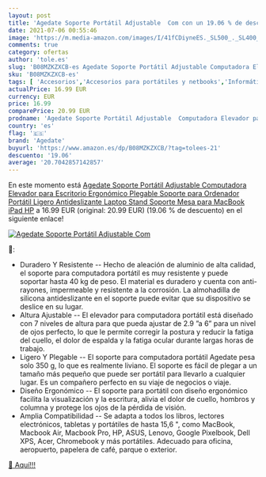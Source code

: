 ```yaml
---
layout: post
title: 'Agedate Soporte Portátil Adjustable  Com con un 19.06 % de descuento'
date: 2021-07-06 00:55:46
image: 'https://m.media-amazon.com/images/I/41fCDiyneES._SL500_._SL400_.jpg'
comments: true
category: ofertas
author: 'tole.es'
slug: 'B08MZKZXCB-es Agedate Soporte Portátil Adjustable Computadora Elevador...'
sku: 'B08MZKZXCB-es'
tags: [ 'Accesorios','Accesorios para portátiles y netbooks','Informática','Soportes de regazo para portátiles y netbooks','agedate','ipad', ]
actualPrice: 16.99 EUR
currency: EUR
price: 16.99
comparePrice: 20.99 EUR
prodname: 'Agedate Soporte Portátil Adjustable  Computadora Elevador para Escritorio  Ergonómico Plegable Soporte para Ordenador Portátil  Ligero Antideslizante Laptop Stand Soporte Mesa para MacBook iPad HP'
country: 'es'
flag: '🇪🇸'
brand: 'Agedate'
buyurl: 'https://www.amazon.es/dp/B08MZKZXCB/?tag=tolees-21'
descuento: '19.06'
average: '20.7042857142857'
---
```


En este momento está [Agedate Soporte Portátil Adjustable  Computadora Elevador para Escritorio  Ergonómico Plegable Soporte para Ordenador Portátil  Ligero Antideslizante Laptop Stand Soporte Mesa para MacBook iPad HP](https://www.amazon.es/dp/B08MZKZXCB/?tag=tolees-21) a 16.99 EUR (original: 20.99 EUR) (19.06 %  de descuento) en el siguiente enlace!

[![Agedate Soporte Portátil Adjustable  Com](https://m.media-amazon.com/images/I/41fCDiyneES._SL500_._SL400_.jpg)](https://www.amazon.es/dp/B08MZKZXCB/?tag=tolees-21)

🔎:

- Duradero Y Resistente -- Hecho de aleación de aluminio de alta calidad, el soporte para computadora portátil es muy resistente y puede soportar hasta 40 kg de peso. El material es duradero y cuenta con anti-rayones, impermeable y resistente a la corrosión. La almohadilla de silicona antideslizante en el soporte puede evitar que su dispositivo se deslice en su lugar.
- Altura Ajustable -- El elevador para computadora portátil está diseñado con 7 niveles de altura para que pueda ajustar de 2.9 ”a 6” para un nivel de ojos perfecto, lo que le permite corregir la postura y reducir la fatiga del cuello, el dolor de espalda y la fatiga ocular durante largas horas de trabajo.
- Ligero Y Plegable -- El soporte para computadora portátil Agedate pesa solo 350 g, lo que es realmente liviano. El soporte es fácil de plegar a un tamaño más pequeño que puede ser portátil para llevarlo a cualquier lugar. Es un compañero perfecto en su viaje de negocios o viaje.
- Diseño Ergonómico -- El soporte para portátil con diseño ergonómico facilita la visualización y la escritura, alivia el dolor de cuello, hombros y columna y protege los ojos de la pérdida de visión.
- Amplia Compatibilidad -- Se adapta a todos los libros, lectores electrónicos, tabletas y portátiles de hasta 15,6 ", como MacBook, Macbook Air, Macbook Pro, HP, ASUS, Lenovo, Google Pixelbook, Dell XPS, Acer, Chromebook y más portátiles. Adecuado para oficina, aeropuerto, papelera de café, parque o exterior.

[🛒 Aquí!!!](https://www.amazon.es/dp/B08MZKZXCB/?tag=tolees-21)
